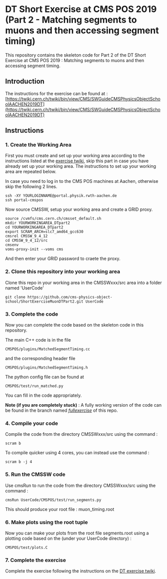 # DT Short Exercise at CMS POS 2019 (Part 2 - Matching segments to muons and then accessing segment timing)

This repository contains the skeleton code for Part 2 of the DT Short Exercise at CMS POS 2019 : Matching segments to muons and then accessing segment timing.

## Introduction

The instructions for the exercise can be found at :
[https://twiki.cern.ch/twiki/bin/view/CMS/SWGuideCMSPhysicsObjectSchoolAACHEN2019DT](https://twiki.cern.ch/twiki/bin/view/CMS/SWGuideCMSPhysicsObjectSchoolAACHEN2019DT)

## Instructions

### 1. Create the Working Area

First you must create and set up your working area according to the instructions listed at the [exercise twiki](https://twiki.cern.ch/twiki/bin/view/CMS/SWGuideCMSPhysicsObjectSchoolAACHEN2019DT#Creating_the_Working_Area), skip this part in case you have already set up your working area. The instructions to set up your working area are repeated below.

In case you need to log in to the CMS POS machines at Aachen, otherwise skip the following 2 lines.
```
ssh -XY YOURLOGINNAME@portal.physik.rwth-aachen.de
ssh portal-cmspos
```

Now source CMSSW, setup your working area and create a GRID proxy.

```
source /cvmfs/cms.cern.ch/cmsset_default.sh
mkdir YOURWORKINGAREA_DTpart2
cd YOURWORKINGAREA_DTpart2
export SCRAM_ARCH=slc7_amd64_gcc630
cmsrel CMSSW_9_4_12
cd CMSSW_9_4_12/src
cmsenv
voms-proxy-init --voms cms
```
And then enter your GRID password to craete the proxy.

### 2. Clone this repository into your working area

Clone this repo in your working area in the CMSSWxxx/src area into a folder named 'UserCode'

```
git clone https://github.com/cms-physics-object-school/ShortExerciseMuonDTPart2.git UserCode
```

### 3. Complete the code 

Now you can complete the code based on the skeleton code in this repository.

The main C++ code is in the file 

```
CMSPOS/plugins/MatchedSegmentTiming.cc
```
and the corresponding header file

```
CMSPOS/plugins/MatchedSegmentTiming.h
```

The python config file can be found at

```
CMSPOS/test/run_matched.py
```

You can fill in the code appropriately.

**Note (if you are completely stuck)** : A fully working version of the code can be found in the branch named [*fullexercise*](https://github.com/cms-physics-object-school/ShortExerciseMuonDTPart2/tree/fullexercise) of this repo. 


### 4. Compile your code

Compile the code from the directory CMSSWxxx/src using the command :

```
scram b
```

To compile quicker using 4 cores, you can instead use the command : 

```
scram b -j 4
```

### 5. Run the CMSSW code

Use cmsRun to run the code from the directory CMSSWxxx/src using the command :

```
cmsRun UserCode/CMSPOS/test/run_segments.py
```

This should produce your root file : muon_timing.root

### 6. Make plots using the root tuple

Now you can make your plots from the root file segments.root using a plotting code based on the (under your UserCode directory) :

```
CMSPOS/test/plots.C
``` 

### 7. Complete the exercise

Complete the exercise following the instructions on the [DT exercise twiki](https://twiki.cern.ch/twiki/bin/view/CMS/SWGuideCMSPhysicsObjectSchoolAACHEN2019DT).

